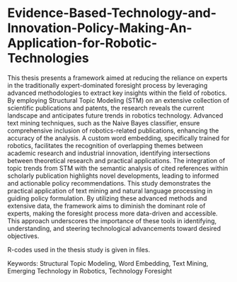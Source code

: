 # Evidence-Based-Technology-and-Innovation-Policy-Making-An-Application-for-Robotic-Technologies
This thesis presents a framework aimed at reducing the reliance on experts in the traditionally expert-dominated foresight process by leveraging advanced methodologies to extract key insights within the field of robotics. 
By employing Structural Topic Modeling (STM) on an extensive collection of scientific publications and patents, the research reveals the current landscape and anticipates future trends in robotics technology.
Advanced text mining techniques, such as the Naive Bayes classifier, ensure comprehensive inclusion of robotics-related publications, enhancing the accuracy of the analysis. A custom word embedding, specifically trained for robotics, facilitates the recognition of overlapping themes between academic research and industrial innovation, identifying intersections between theoretical research and practical applications.
The integration of topic trends from STM with the semantic analysis of cited references within scholarly publication highlights novel developments, leading to informed and actionable policy recommendations. This study demonstrates the practical application of text mining and natural language processing in guiding policy formulation.
By utilizing these advanced methods and extensive data, the framework aims to diminish the dominant role of experts, making the foresight process more data-driven and accessible. This approach underscores the importance of these tools in identifying, understanding, and steering technological advancements toward desired objectives.

R-codes used in the thesis study is given in files.

Keywords: Structural Topic Modeling, Word Embedding, Text Mining, Emerging Technology in Robotics, Technology Foresight
